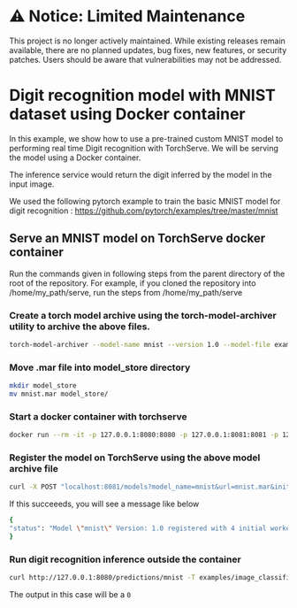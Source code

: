 # ⚠️ Notice: Limited Maintenance

This project is no longer actively maintained. While existing releases remain available, there are no planned updates, bug fixes, new features, or security patches. Users should be aware that vulnerabilities may not be addressed.

# Digit recognition model with MNIST dataset using Docker container

In this example, we show how to use a pre-trained custom MNIST model to performing real time Digit recognition with TorchServe.
We will be serving the model using a Docker container.

The inference service would return the digit inferred by the model in the input image.

We used the following pytorch example to train the basic MNIST model for digit recognition :
https://github.com/pytorch/examples/tree/master/mnist

## Serve an MNIST model on TorchServe docker container

Run the commands given in following steps from the parent directory of the root of the repository. For example, if you cloned the repository into /home/my_path/serve, run the steps from /home/my_path/serve

  ### Create a torch model archive using the torch-model-archiver utility to archive the above files.

  ```bash
  torch-model-archiver --model-name mnist --version 1.0 --model-file examples/image_classifier/mnist/mnist.py --serialized-file examples/image_classifier/mnist/mnist_cnn.pt --handler  examples/image_classifier/mnist/mnist_handler.py
  ```

  ### Move .mar file into model_store directory

  ```bash
  mkdir model_store
  mv mnist.mar model_store/
  ```

  ### Start a docker container with torchserve

  ```bash
  docker run --rm -it -p 127.0.0.1:8080:8080 -p 127.0.0.1:8081:8081 -p 127.0.0.1:8082:8082 -v $(pwd)/model_store:/home/model-server/model-store pytorch/torchserve:latest-cpu
  ```

  ### Register the model on TorchServe using the above model archive file

  ```bash
  curl -X POST "localhost:8081/models?model_name=mnist&url=mnist.mar&initial_workers=4"
  ```

  If this succeeeds, you will see a message like below

  ```bash
  {
  "status": "Model \"mnist\" Version: 1.0 registered with 4 initial workers"
  }
  ```

  ### Run digit recognition inference outside the container

  ```bash
  curl http://127.0.0.1:8080/predictions/mnist -T examples/image_classifier/mnist/test_data/0.png
  ```

  The output in this case will be a `0`
